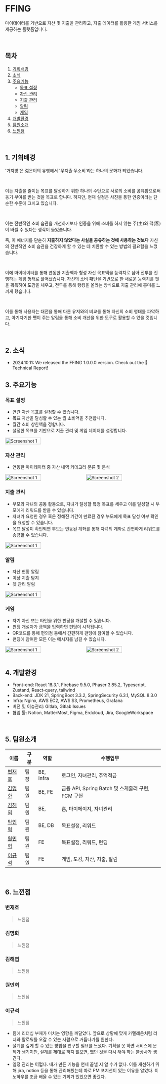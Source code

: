 # FFING

마이데이터를 기반으로 자산 및 지출을 관리하고, 지출 데이터를 활용한 게임 서비스를 제공하는 플랫폼입니다.

<br>

## 목차

1. [기획배경](#1-기획배경)
2. [소식](#2-소식)
3. [주요기능](#3-주요기능)
   - [목표 설정](#목표-설정)
   - [자산 관리](#자산-관리)
   - [지출 관리](#지출-관리)
   - [알림](#알림)
   - [게임](#게임)
4. [개발환경](#4-개발환경)
5. [팀원소개](#5-팀원소개)
6. [느낀점](#6-느낀점)

<br>

## 1. 기획배경

'거지방'은 젊은이의 유행에서 '무지출·무소비'라는 하나의 문화가 되었습니다.

<br>

이는 지출을 줄이는 목표를 달성하기 위한 하나의 수단으로 서로의 소비를 공유함으로써 동기 부여를 받는 것을 목표로 합니다. 하지만, 현재 실정은 사진을 통한 인증이라는 단순한 수준에 그치고 있습니다.

<br>

이는 전반적인 소비 습관을 개선하기보다 인증을 위해 소비를 하지 않는 주(主)와 객(客)이 바뀔 수 있다는 생각이 들었습니다. <br>

즉, 이 에너지를 단순히 **지출하지 않았다는 사실을 공유하는 것에 사용하는 것보다** 자신의 전반적인 소비 습관을 건강하게 할 수 있는 데 치환할 수 있는 방법의 필요함을 느꼈습니다.

<br>

이에 마이데이터를 통해 연동한 지출액과 형성 자산 목표액을 능력치로 삼아 전투를 진행하는 게임 형태로 풀어냈습니다. 자신의 소비 패턴을 기반으로 한 새로운 능력치를 펫을 획득하여 도감을 채우고, 전투를 통해 랭킹을 올리는 방식으로 지출 관리에 흥미를 느끼게 했습니다.

<br>

이를 통해 사용자는 대전을 통해 다른 유저와의 비교를 통해 자신의 소비 행태를 파악하고, 아기자기한 펫이 주는 알림을 통해 소비 개선을 위한 도구로 활용할 수 있을 것입니다.

<br>

## 2. 소식

- 2024.10.11: We released the FFING 1.0.0.0 version. Check out the 📑 Technical Report!

## 3. 주요기능

### 목표 설정

- 연간 자산 목표를 설정할 수 있습니다.
- 목표 자산을 달성할 수 있는 월 소비액을 추천합니다.
- 월간 소비 상한액을 정합니다.
- 설정한 목표를 기반으로 지출 관리 및 게임 데이터를 설정합니다.

<div style="display: flex; justify-content: space-between;">
    <img src="https://github.com/user-attachments/assets/1bfdeaed-ddcb-49ef-87ae-0ef3424edc7d" alt="Screenshot 1" width="48%">
</div>

### 자산 관리

- 연동한 마이데이터 중 자산 내역 카테고리 분류 및 분석

<div style="display: flex; justify-content: space-between;">
    <img src="https://github.com/user-attachments/assets/c36aaf33-dee3-481f-b0ae-2f5000655e00" alt="Screenshot 1" width="48%">
    <img src="https://github.com/user-attachments/assets/52757a39-41f1-485f-bbde-ff3aa03d59dd" alt="Screenshot 2" width="48%">
</div>

### 지출 관리

- 부모와 자녀의 공동 활동으로, 자녀가 달성할 특정 목표를 세우고 이를 달성할 시 부모에게 리워드를 받을 수 있습니다.
- 자녀가 요청한 경우 혹은 정해진 기간이 만료된 경우 부모에게 목표 달성 여부 확인을 요청할 수 있습니다.
- 목표 달성이 확인되면 부모는 연동된 계좌를 통해 자녀의 계좌로 간편하게 리워드를 송금할 수 있습니다.

<div style="display: flex; justify-content: space-between;">
    <img src="https://github.com/user-attachments/assets/d60fb481-2196-4093-9d75-33dee1dcb6d4" alt="Screenshot 1" width="48%">
</div>

### 알림

- 자산 현황 알림
- 이상 지출 탐지
- 펫 관리 알림

<div style="display: flex; justify-content: space-between;">
    <img src="https://github.com/user-attachments/assets/fab5aa23-dfe3-491f-b2be-1c1643e3e072" alt="Screenshot 1" width="48%">
</div>

### 게임

- 자기 자신 또는 타인을 위한 펀딩을 개설할 수 있습니다.
- 펀딩 개설자가 금액을 입력하면 펀딩이 시작됩니다.
- QR코드를 통해 편의점 등에서 간편하게 펀딩에 참여할 수 있습니다.
- 펀딩에 참여한 모든 이는 메시지를 남길 수 있습니다.

<div style="display: flex; justify-content: space-between;">
    <img src="https://github.com/user-attachments/assets/c36aaf33-dee3-481f-b0ae-2f5000655e00" alt="Screenshot 1" width="48%">
    <img src="https://github.com/user-attachments/assets/52757a39-41f1-485f-bbde-ff3aa03d59dd" alt="Screenshot 2" width="48%">
</div>
<br>

## 4. 개발환경

- Front-end: React 18.3.1, Firebase 9.5.0, Phaser 3.85.2, Typescript, Zustand, React-query, tailwind
- Back-end: JDK 21, SpringBoot 3.3.2, SpringSecurity 6.3.1, MySQL 8.3.0
- Infra: Nginx, AWS EC2, AWS S3, Prometheus, Grafana
- 버전 및 이슈관리: Gitlab, Gitlab Issues
- 협업 툴: Notion, MatterMost, Figma, Erdcloud, Jira, GoogleWorkspace

<br>

## 5. 팀원소개

| 이름                                     | 구분 | 역할      | 수행업무                                          |
| ---------------------------------------- | ---- | --------- | ------------------------------------------------- |
| [변재호](https://github.com/bjho606)     | 팀장 | BE, Infra | 로그인, 자녀관리, 추억적금                        |
| [김명화](https://github.com/monghwadang) | 팀원 | BE, FE    | 금융 API, Spring Batch 및 스케줄러 구현, FCM 구현 |
| [김해엽](https://github.com/해엽김)      | 팀원 | BE,       | 홈, 마이페이지, 자녀관리                          |
| [탁인혁](https://github.com/InhyukTak)   | 팀원 | BE, DB    | 목표설정, 리워드                                  |
| [원민혁](https://github.com/wmy4534)     | 팀원 | FE        | 목표설정, 리워드, 펀딩                            |
| [이규석](https://github.com/qldrh112)    | 팀원 | FE        | 게임, 도감, 자산, 지출, 알림                      |

<br>

## 6. 느낀점

### 변재호

> 느낀점

### 김명화

> 느낀점

### 김해엽

> 느낀점

### 원민혁

> 느낀점

### 이규석

> 느낀점

- 팀에 리더십 부재가 미치는 영향을 깨달았다. 앞으로 상황에 맞게 카멜레온처럼 리더와 팔로워를 오갈 수 있는 사람으로 거듭나기를 원한다.
- 설계를 깊게 할 수 있는 방법을 연구할 필요를 느꼈다. 기획을 못 하면 서비스에 문제가 생기지만, 설계를 제대로 하지 않으면, 했던 것을 다시 해야 하는 불상사가 생긴다.
- 일정 관리는 어렵다. 내가 만든 기능을 언제 끝낼 지 알 수가 없다. 이를 개선하기 위해 jira, notion 등을 통해 관리해봤는데 따로 PM 포지션이 있는 이유를 알았다. 이 노하우를 조금 배울 수 있는 기회가 있었으면 좋겠다.
